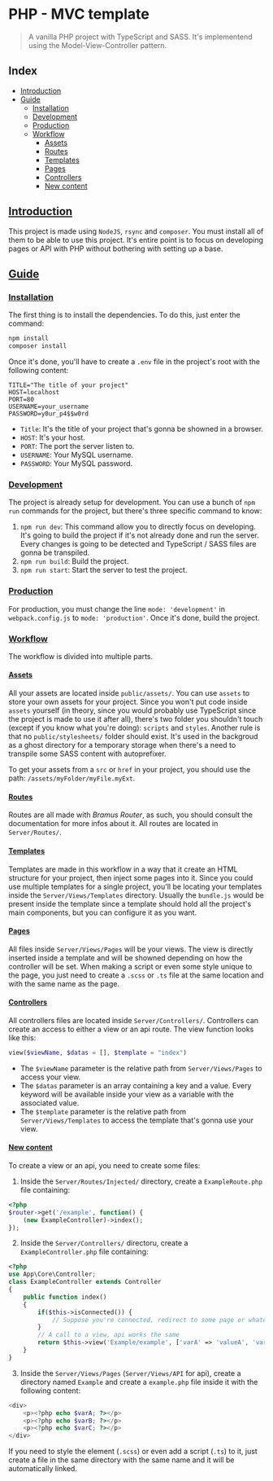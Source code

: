 # PHP - MVC template

> A vanilla PHP project with TypeScript and SASS. It's implementend using the Model-View-Controller pattern.

## Index

- [Introduction](#introduction)
- [Guide](#guide)
    - [Installation](#installation)
    - [Development](#development)
    - [Production](#production)
    - [Workflow](#workflow)
        - [Assets](#assets)
        - [Routes](#routes)
        - [Templates](#templates)
        - [Pages](#pages)
        - [Controllers](#controllers)
        - [New content](#new-content)

## [Introduction](#introduction)

This project is made using `NodeJS`, `rsync` and `composer`. You must install all of them to be able to use this project.
It's entire point is to focus on developing pages or API with PHP without bothering with setting up a base.

## [Guide](#guide)

### [Installation](#installation)

The first thing is to install the dependencies.
To do this, just enter the command:
```bash
npm install
composer install
```
Once it's done, you'll have to create a `.env` file in the project's root with the following content:
```
TITLE="The title of your project"
HOST=localhost
PORT=80
USERNAME=your_username
PASSWORD=y0ur_p4$$w0rd
```

- `Title`: It's the title of your project that's gonna be showned in a browser.
- `HOST`: It's your host.
- `PORT`: The port the server listen to.
- `USERNAME`: Your MySQL username.
- `PASSWORD`: Your MySQL password.

### [Development](#development)

The project is already setup for development.
You can use a bunch of `npm run` commands for the project, but there's three specific command to know:

1. `npm run dev`: This command allow you to directly focus on developing. It's going to build the project if it's not already done and run the server. Every changes is going to be detected and TypeScript / SASS files are gonna be transpiled.
2. `npm run build`: Build the project.
3. `npm run start`: Start the server to test the project.

### [Production](#production)

For production, you must change the line `mode: 'development'` in `webpack.config.js` to `mode: 'production'`.
Once it's done, build the project.

### [Workflow](#workflow)

The workflow is divided into multiple parts.

#### [Assets](#assets)

All your assets are located inside `public/assets/`.
You can use `assets` to store your own assets for your project.
Since you won't put code inside `assets` yourself (in theory, since you would probably use TypeScript since the project is made to use it after all), there's two folder you shouldn't touch (except if you know what you're doing): `scripts` and `styles`.
Another rule is that no `public/stylesheets/` folder should exist. It's used in the backgroud as a ghost directory for a temporary storage when there's a need to transpile some SASS content with autoprefixer.

To get your assets from a `src` or `href` in your project, you should use the path: `/assets/myFolder/myFile.myExt`.

#### [Routes](#routes)

Routes are all made with *Bramus Router*, as such, you should consult the documentation for more infos about it.
All routes are located in `Server/Routes/`.

#### [Templates](#templates)

Templates are made in this workflow in a way that it create an HTML structure for your project, then inject some pages into it.
Since you could use multiple templates for a single project, you'll be locating your templates inside the `Server/Views/Templates` directory.
Usually the `bundle.js` would be present inside the template since a template should hold all the project's main components, but you can configure it as you want.

#### [Pages](#pages)

All files inside `Server/Views/Pages` will be your views.
The view is directly inserted inside a template and will be showned depending on how the controller will be set. When making a script or even some style unique to the page, you just need to create a `.scss` or `.ts` file at the same location and with the same name as the page.

#### [Controllers](#controllers)

All controllers files are located inside `Server/Controllers/`.
Controllers can create an access to either a view or an api route.
The view function looks like this:
```php
view($viewName, $datas = [], $template = "index")
```
- The `$viewName` parameter is the relative path from `Server/Views/Pages` to access your view.
- The `$datas` parameter is an array containing a key and a value. Every keyword will be available inside your view as a variable with the associated value.
- The `$template` parameter is the relative path from `Server/Views/Templates` to access the template that's gonna use your view.

#### [New content](#new-content)

To create a view or an api, you need to create some files:
1. Inside the `Server/Routes/Injected/` directory, create a `ExampleRoute.php` file containing:
```php
<?php
$router->get('/example', function() {
    (new ExampleController)->index();
});
```
2. Inside the `Server/Controllers/` directoru, create a `ExampleController.php` file containing:
```php
<?php
use App\Core\Controller;
class ExampleController extends Controller
{
    public function index()
    {
        if($this->isConnected()) {
            // Suppose you're connected, redirect to some page or whatever
        }
        // A call to a view, api works the same
        return $this->view('Example/example', ['varA' => 'valueA', 'varB' => 'valueB', 'varC' => 123]);
    }
}
```
3. Inside the `Server/Views/Pages` (`Server/Views/API` for api), create a directory named `Example` and create a `example.php` file inside it with the following content:
```php
<div>
    <p><?php echo $varA; ?></p>
    <p><?php echo $varB; ?></p>
    <p><?php echo $varC; ?></p>
</div>
```
If you need to style the element (`.scss`) or even add a script (`.ts`) to it, just create a file in the same directory with the same name and it will be automatically linked.